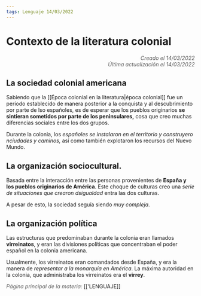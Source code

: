 ```yaml
---
tags: Lenguaje 14/03/2022
---
```


# Contexto de la literatura colonial
<div style="text-align: right; opacity: 0.7; font-style: italic;">Creado el 14/03/2022</div>
<div style="text-align: right; opacity: 0.7; font-style: italic;">Última actualización el 14/03/2022</div>

## La sociedad colonial americana

Sabiendo que la [[Época colonial en la literatura|época colonial]] fue un período establecido de manera posterior a la conquista y al descubrimiento por parte de lso españoles, es de esperar que los pueblos originarios **se sintieran sometidos por parte de los peninsulares,** cosa que creo muchas diferencias sociales entre los dos grupos.

Durante la colonia, los *españoles se instalaron en el territorio y construyero nciudades y caminos,* así como también explotaron los recursos del Nuevo Mundo.

## La organización sociocultural.

Basada entre la interacción entre las personas provenientes de **España y los pueblos originarios de América**.
Este choque de culturas creo una *serie de situaciones que crearon dsigualdad* entra las dos culturas.

A pesar de esto, la sociedad seguía siendo *muy compleja*.

## La organización política

Las estructuras que predominaban durante la colonia eran llamados **virreinatos**, y eran las divisiones políticas que concentraban el poder español en la colonia americana.

Usualmente, los virreinatos eran comandados desde España, y era la manera de *representar a la monarquía en América*. La máxima autoridad en la colonia, que administraba los virreinatos era el **virrey**.

<span style="opacity: 0.7; font-style: italic;">Página principal de la materia:</span> [['LENGUAJE]]